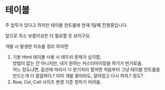 # 테이블

주 업무가 있다고 하지만 테이블 컨트롤에 현재 1달째 진행중입니다.&#x20;

앞으로 최소 보름이상은 더 필요할 듯 보이구요.&#x20;



개발 시 발생한 이슈를 정리 하자면

1. 기본 Html 테이블 사용 시 테두리 문제가 심각함.  \
   방법이 없는 건 아니지만, 내가 원하는 커스터마이징을 하기가 번거로움. \
   어느 정도냐면, 옵션에 따라서 다 분기처리 할꺼면 처음부터 그냥 테이블 컨트롤을 만드는게 더 깔끔하다.? 이미 개발 중이라도, 갈아업고 다시 하자.? 정도?
2. Row, Col, Cell 사이즈 변경 기준 정하기 어려움.

